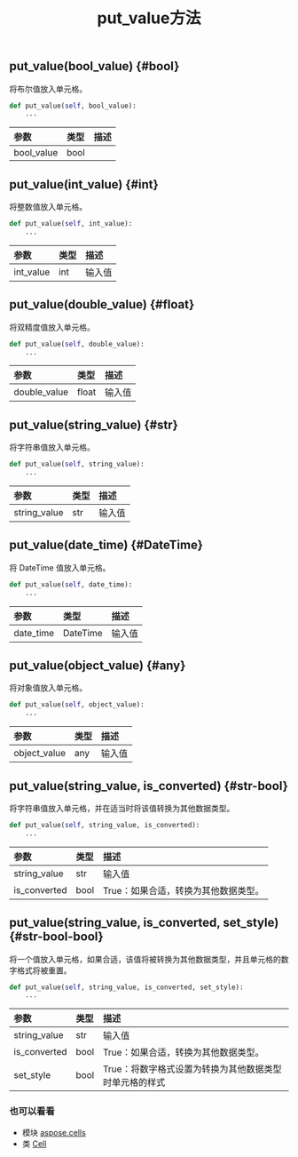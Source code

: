 ﻿---
title: put_value方法
second_title: Aspose.Cells for Python via .NET API 参考文献
description:
type: docs
weight: 270
url: /zh/python-net/aspose.cells/cell/put_value/
is_root: false
---
##  put_value(bool_value) {#bool}
将布尔值放入单元格。



```python
def put_value(self, bool_value):
    ...
```


|参数|类型|描述|
| :- | :- | :- |
| bool_value | bool |  |


##  put_value(int_value) {#int}
将整数值放入单元格。



```python
def put_value(self, int_value):
    ...
```


|参数|类型|描述|
| :- | :- | :- |
| int_value | int |输入值|


##  put_value(double_value) {#float}
将双精度值放入单元格。



```python
def put_value(self, double_value):
    ...
```


|参数|类型|描述|
| :- | :- | :- |
| double_value | float |输入值|


##  put_value(string_value) {#str}
将字符串值放入单元格。



```python
def put_value(self, string_value):
    ...
```


|参数|类型|描述|
| :- | :- | :- |
| string_value | str |输入值|


##  put_value(date_time) {#DateTime}
将 DateTime 值放入单元格。



```python
def put_value(self, date_time):
    ...
```


|参数|类型|描述|
| :- | :- | :- |
| date_time | DateTime |输入值|


##  put_value(object_value) {#any}
将对象值放入单元格。



```python
def put_value(self, object_value):
    ...
```


|参数|类型|描述|
| :- | :- | :- |
| object_value | any |输入值|


##  put_value(string_value, is_converted) {#str-bool}
将字符串值放入单元格，并在适当时将该值转换为其他数据类型。



```python
def put_value(self, string_value, is_converted):
    ...
```


|参数|类型|描述|
| :- | :- | :- |
| string_value | str |输入值|
| is_converted | bool | True：如果合适，转换为其他数据类型。|


##  put_value(string_value, is_converted, set_style) {#str-bool-bool}
将一个值放入单元格，如果合适，该值将被转换为其他数据类型，并且单元格的数字格式将被重置。



```python
def put_value(self, string_value, is_converted, set_style):
    ...
```


|参数|类型|描述|
| :- | :- | :- |
| string_value | str |输入值|
| is_converted | bool | True：如果合适，转换为其他数据类型。|
| set_style | bool | True：将数字格式设置为转换为其他数据类型时单元格的样式|



### 也可以看看
* 模块 [aspose.cells](../../)
* 类 [Cell](/cells/zh/python-net/aspose.cells/cell)
